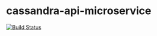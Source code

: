 # cassandra-api-microservice
[![Build Status](https://travis-ci.org/kobylyanskiy/cassandra-api-microservice.svg?branch=master)](https://travis-ci.org/kobylyanskiy/cassandra-api-microservice)
